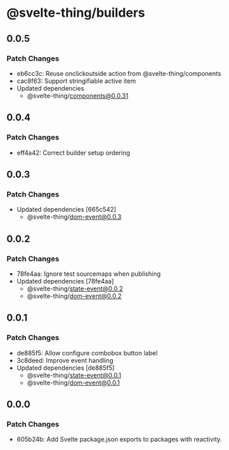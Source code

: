 # @svelte-thing/builders

## 0.0.5

### Patch Changes

- eb6cc3c: Reuse onclickoutside action from @svelte-thing/components
- cac8f63: Support stringifiable active item
- Updated dependencies
  - @svelte-thing/components@0.0.31

## 0.0.4

### Patch Changes

- eff4a42: Correct builder setup ordering

## 0.0.3

### Patch Changes

- Updated dependencies [665c542]
  - @svelte-thing/dom-event@0.0.3

## 0.0.2

### Patch Changes

- 78fe4aa: Ignore test sourcemaps when publishing
- Updated dependencies [78fe4aa]
  - @svelte-thing/state-event@0.0.2
  - @svelte-thing/dom-event@0.0.2

## 0.0.1

### Patch Changes

- de885f5: Allow configure combobox button label
- 3c8deed: Improve event handling
- Updated dependencies [de885f5]
  - @svelte-thing/state-event@0.0.1
  - @svelte-thing/dom-event@0.0.1

## 0.0.0

### Patch Changes

- 605b24b: Add Svelte package.json exports to packages with reactivity.
